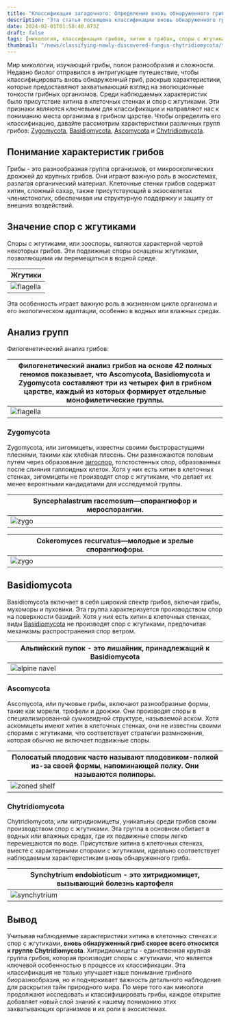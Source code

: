 ```yaml
---
title: "Классификация загадочного: Определение вновь обнаруженного гриба среди грибного царства"
description: "Эта статья посвящена классификации вновь обнаруженного гриба, характеризующегося своими клеточными стенками, богатыми хитином, и спорами с жгутиками, и раскрывает его принадлежность к группе Chytridiomycota. Она подчеркивает роль характерных биологических особенностей в увлекательном мире микологии."
date: 2024-02-01T01:58:40.873Z
draft: false
tags: [микология, классификация грибов, хитин в грибах, споры с жгутиками, Chytridiomycota, биоразнообразие грибов, открытие новых грибов, водные грибы, грибная экология, микологические исследования]
thumbnail: "/news/classifying-newly-discovered-fungus-chytridiomycota/thumb.jpg"
---
```


Мир микологии, изучающий грибы, полон разнообразия и сложности. Недавно биолог отправился в интригующее путешествие, чтобы классифицировать вновь обнаруженный гриб, раскрыв характеристики, которые предоставляют захватывающий взгляд на эволюционные тонкости грибных организмов. Среди наблюдаемых характеристик было присутствие хитина в клеточных стенках и спор с жгутиками. Эти признаки являются ключевыми для классификации и направляют нас к пониманию места организма в грибном царстве. Чтобы определить его классификацию, давайте рассмотрим характеристики различных групп грибов: [Zygomycota](https://ru.wikipedia.org/wiki/Zygomycota), [Basidiomycota](https://ru.wikipedia.org/wiki/Basidiomycota), [Ascomycota](https://ru.wikipedia.org/wiki/Ascomycota) и [Chytridiomycota](https://ru.wikipedia.org/wiki/Chytridiomycota).

## Понимание характеристик грибов

Грибы - это разнообразная группа организмов, от микроскопических дрожжей до крупных грибов. Они играют важную роль в экосистемах, разлагая органический материал. Клеточные стенки грибов содержат хитин, сложный сахар, также присутствующий в экзоскелетах членистоногих, обеспечивая им структурную поддержку и защиту от внешних воздействий.

## Значение спор с жгутиками

Споры с жгутиками, или зооспоры, являются характерной чертой некоторых грибов. Эти подвижные споры оснащены жгутиками, позволяющими им перемещаться в водной среде.

|Жгутики|
|---|
|![flagella](/news/classifying-newly-discovered-fungus-chytridiomycota/flagella.png)

Эта особенность играет важную роль в жизненном цикле организма и его экологическом адаптации, особенно в водных или влажных средах.

## Анализ групп

Филогенетический анализ грибов:

|Филогенетический анализ грибов на основе 42 полных геномов показывает, что Ascomycota, Basidiomycota и Zygomycota составляют три из четырех фил в грибном царстве, каждый из которых формирует отдельные монофилетические группы.|
|---|
|![flagella](/news/classifying-newly-discovered-fungus-chytridiomycota/tree.png)

### Zygomycota

Zygomycota, или зигомицеты, известны своими быстрорастущими плеснями, такими как хлебная плесень. Они размножаются половым путем через образование [зигоспор](https://ru.wikipedia.org/wiki/%D0%97%D0%B8%D0%B3%D0%BE%D1%81%D0%BF%D0%BE%D1%80), толстостенных спор, образованных после слияния гаплоидных клеток. Хотя у них есть хитин в клеточных стенках, зигомицеты не производят спор с жгутиками, что делает их менее вероятными кандидатами для исследуемой группы.

|Syncephalastrum racemosum—спорангиофор и мероспорангии.|
|---|
|![zygo](/news/classifying-newly-discovered-fungus-chytridiomycota/zygo1.png)

|Cokeromyces recurvatus—молодые и зрелые спорангиофоры.|
|---|
|![zygo](/news/classifying-newly-discovered-fungus-chytridiomycota/zygo2.png)

## Basidiomycota

Basidiomycota включает в себя широкий спектр грибов, включая грибы, мухоморы и пуховики. Эта группа характеризуется производством спор на поверхности базидий. Хотя у них есть хитин в клеточных стенках, виды [Basidiomycota](https://ru.wikipedia.org/wiki/Basidiomycota) не производят спор с жгутиками, предпочитая механизмы распространения спор ветром.

|Альпийский пупок - это лишайник, принадлежащий к Basidiomycota|
|---|
|![alpine navel](/news/classifying-newly-discovered-fungus-chytridiomycota/alpine.png)

### Ascomycota

Ascomycota, или пучковые грибы, включают разнообразные формы, такие как морели, трюфели и дрожжи. Они производят споры в специализированной сумковидной структуре, называемой аском. Хотя аскомицеты имеют хитин в клеточных стенках, они не известны своими спорами с жгутиками, что соответствует стратегии размножения, которая обычно не включает подвижные споры.

|Полосатый плодовик часто называют плодовиком-полкой из-за своей формы, напоминающей полку. Они называются полипоры.|
|---|
|![zoned shelf](/news/classifying-newly-discovered-fungus-chytridiomycota/zoned.png)

### Chytridiomycota

Chytridiomycota, или хитридиомицеты, уникальны среди грибов своим производством спор с жгутиками. Эта группа в основном обитает в водных или влажных средах, где их подвижные споры легко перемещаются по воде. Присутствие хитина в клеточных стенках, вместе с характерными спорами с жгутиками, идеально соответствует наблюдаемым характеристикам вновь обнаруженного гриба.

|Synchytrium endobioticum - это хитридиомицет, вызывающий болезнь картофеля|
|---|
|![synchytrium](/news/classifying-newly-discovered-fungus-chytridiomycota/syn.png)

## Вывод

Учитывая наблюдаемые характеристики хитина в клеточных стенках и спор с жгутиками, **вновь обнаруженный гриб скорее всего относится к группе Chytridiomycota**. Хитридиомицеты - единственная крупная группа грибов, которая производит споры с жгутиками, что является ключевой особенностью в процессе их классификации. Эта классификация не только улучшает наше понимание грибного биоразнообразия, но и подчеркивает важность детального наблюдения для раскрытия тайн природного мира. По мере того как микологи продолжают исследовать и классифицировать грибы, каждое открытие добавляет новый слой знаний к нашему пониманию этих захватывающих организмов и их роли в экосистемах.